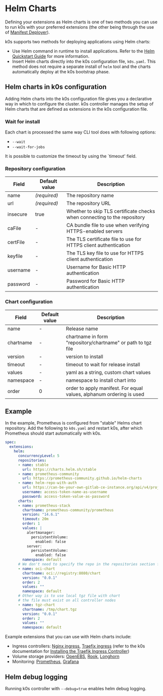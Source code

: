 # Helm Charts

Defining your extensions as Helm charts is one of two methods you can use to run k0s with your preferred extensions (the other being through the use of [Manifest Deployer](manifests.md)).

k0s supports two methods for deploying applications using Helm charts:

- Use Helm command in runtime to install applications. Refer to the [Helm Quickstart Guide](https://helm.sh/docs/intro/quickstart/) for more information.
- Insert Helm charts directly into the k0s configuration file, ``k0s.yaml``. This method does not require a separate install of `helm` tool and the charts automatically deploy at the k0s bootstrap phase.

## Helm charts in k0s configuration

Adding Helm charts into the k0s configuration file gives you a declarative way in which to configure the cluster. k0s controller manages the setup of Helm charts that are defined as extensions in the k0s configuration file.

### Wait for install

Each chart is processed the same way CLI tool does with following options:

- `--wait`
- `--wait-for-jobs`

It is possible to customize the timeout by using the `timeout' field.

### Repository configuration

| Field    | Default value | Description                                                              |
|----------|---------------|--------------------------------------------------------------------------|
| name     | _(required)_  | The repository name                                                      |
| url      | _(required)_  | The repository URL                                                       |
| insecure | true          | Whether to skip TLS certificate checks when connecting to the repository |
| caFile   | -             | CA bundle file to use when verifying HTTPS-enabled servers               |
| certFile | -             | The TLS certificate file to use for HTTPS client authentication          |
| keyfile  | -             | The TLS key file to use for HTTPS client authentication                  |
| username | -             | Username for Basic HTTP authentication                                   |
| password | -             | Password for Basic HTTP authentication                                   |

### Chart configuration

| Field     | Default value | Description                                                          |
|-----------|---------------|----------------------------------------------------------------------|
| name      | -             | Release name                                                         |
| chartname | -             | chartname in form "repository/chartname" or path to tgz file         |
| version   | -             | version to install                                                   |
| timeout   | -             | timeout to wait for release install                                  |
| values    | -             | yaml as a string, custom chart values                                |
| namespace | -             | namespace to install chart into                                      |
| order     | 0             | order to apply manifest. For equal values, alphanum ordering is used |

## Example

In the example, Prometheus is configured from "stable" Helms chart repository. Add the following to `k0s.yaml` and restart k0s, after which Prometheus should start automatically with k0s.

```yaml
spec:
  extensions:
    helm:
      concurrencyLevel: 5
      repositories:
      - name: stable
        url: https://charts.helm.sh/stable
      - name: prometheus-community
        url: https://prometheus-community.github.io/helm-charts
      - name: helm-repo-with-auth
        url: https://can-be-your-own-gitlab-ce-instance.org/api/v4/projects/PROJECTID/packages/helm/main
        username: access-token-name-as-username
        password: access-token-value-as-password
      charts:
      - name: prometheus-stack
        chartname: prometheus-community/prometheus
        version: "14.6.1"
        timeout: 20m
        order: 1
        values: |
          alertmanager:
            persistentVolume:
              enabled: false
          server:
            persistentVolume:
              enabled: false
        namespace: default
      # We don't need to specify the repo in the repositories section for OCI charts
      - name: oci-chart
        chartname: oci://registry:8080/chart
        version: "0.0.1"
        order: 2
        values: ""
        namespace: default
      # Other way is to use local tgz file with chart
      # the file must exist on all controller nodes
      - name: tgz-chart
        chartname: /tmp/chart.tgz
        version: "0.0.1"
        order: 2 
        values: ""
        namespace: default
```

Example extensions that you can use with Helm charts include:

- Ingress controllers: [Nginx ingress](https://github.com/helm/charts/tree/master/stable/nginx-ingress), [Traefix ingress](https://github.com/traefik/traefik-helm-chart) (refer to the k0s documentation for [Installing the Traefik Ingress Controller](examples/traefik-ingress.md))
- Volume storage providers: [OpenEBS](https://openebs.github.io/charts/), [Rook](https://github.com/rook/rook/blob/master/Documentation/helm-operator.md), [Longhorn](https://longhorn.io/docs/0.8.1/deploy/install/install-with-helm/)
- Monitoring: [Prometheus](https://github.com/prometheus-community/helm-charts/), [Grafana](https://github.com/grafana/helm-charts)

## Helm debug logging

Running k0s controller with `--debug=true` enables helm debug logging.
